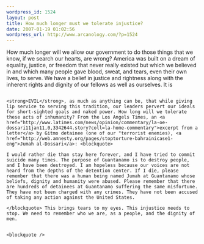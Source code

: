 ```yaml
--- 
wordpress_id: 1524
layout: post
title: How much longer must we tolerate injustice?
date: 2007-01-19 01:02:56
wordpress_url: http://www.arcanology.com/?p=1524
---
```

How much longer will we allow our government to do those things that we know, if we search our hearts, are wrong? America was built on a dream of equality, justice, or freedom that never really existed but which we believed in and which many people gave blood, sweat, and tears, even their own lives, to serve. We have a belief in justice and rightness along with the inherent rights and dignity of our fellows as well as ourselves. It is 
                                                                                                                                                                                                                                                                                                                                                                                                                                                                                                                                                                                                                                                                                                                                                                                                                                            
                                                                                                                                                                                                                                                                                                                                                                                                                                                                                                                                                                                                                                                                                                                                                                                                                                            <strong>EVIL</strong>, as much as anything can be, that while giving lip service to serving this tradition, our leaders pervert our ideals for short-sighted goals and naked power. How long will we tolerate these acts of inhumanity? From the Los Angels Times, an <a href="http://www.latimes.com/news/opinion/commentary/la-oe-dossari11jan11,0,3342644.story?coll=la-home-commentary">excerpt from a letter</a> by Gitmo detainee (one of our "terrorist enemies), <a href="http://web.amnesty.org/pages/stoptorture-bahrainicase1-eng">Jumah al-Dossari</a>: <blockquote>
                                                                                                                                                                                                                                                                                                                                                                                                                                                                                                                                                                                                                                                                                                                                                                                                                                              I would rather die than stay here forever, and I have tried to commit suicide many times. The purpose of Guantanamo is to destroy people, and I have been destroyed. I am hopeless because our voices are not heard from the depths of the detention center. If I die, please remember that there was a human being named Jumah at Guantanamo whose beliefs, dignity and humanity were abused. Please remember that there are hundreds of detainees at Guantanamo suffering the same misfortune. They have not been charged with any crimes. They have not been accused of taking any action against the United States.
                                                                                                                                                                                                                                                                                                                                                                                                                                                                                                                                                                                                                                                                                                                                                                                                                                            </blockquote> This brings tears to my eyes. This injustice needs to stop. We need to remember who we are, as a people, and the dignity of men. 
                                                                                                                                                                                                                                                                                                                                                                                                                                                                                                                                                                                                                                                                                                                                                                                                                                            
                                                                                                                                                                                                                                                                                                                                                                                                                                                                                                                                                                                                                                                                                                                                                                                                                                            <blockquote />